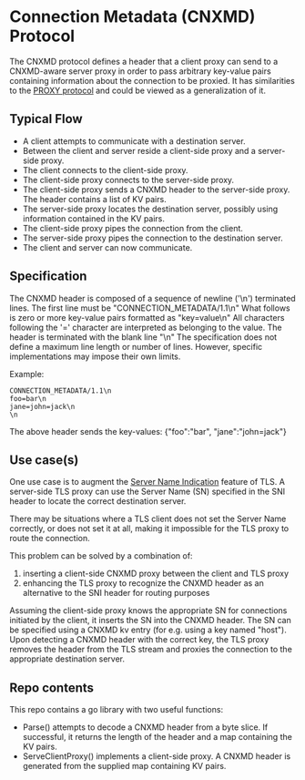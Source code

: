 # Connection Metadata (CNXMD) Protocol

The CNXMD protocol defines a header that a client proxy can send to a
CNXMD-aware server proxy in order to pass arbitrary key-value pairs containing
information about the connection to be proxied. It has similarities to
the [PROXY protocol](https://www.haproxy.org/download/1.8/doc/proxy-protocol.txt)
and could be viewed as a generalization of it.

## Typical Flow

- A client attempts to communicate with a destination server.
- Between the client and server reside a client-side proxy and a server-side proxy.
- The client connects to the client-side proxy.
- The client-side proxy connects to the server-side proxy.
- The client-side proxy sends a CNXMD header to the server-side proxy. The header contains a list of KV pairs.
- The server-side proxy locates the destination server, possibly using information contained in the KV pairs.
- The client-side proxy pipes the connection from the client.
- The server-side proxy pipes the connection to the destination server.
- The client and server can now communicate.

## Specification

The CNXMD header is composed of a sequence of newline ('\n') terminated lines.
The first line must be "CONNECTION_METADATA/1.1\n"
What follows is zero or more key-value pairs formatted as "key=value\n"
All characters following the '=' character are interpreted as belonging to the value.
The header is terminated with the blank line "\n"
The specification does not define a maximum line length or number of lines.
However, specific implementations may impose their own limits.

Example:
```
CONNECTION_METADATA/1.1\n
foo=bar\n
jane=john=jack\n
\n
```
The above header sends the key-values: {"foo":"bar", "jane":"john=jack"}

## Use case(s)

One use case is to augment the
[Server Name Indication](https://tools.ietf.org/html/rfc6066#section-3) feature
of TLS. A server-side TLS proxy can use the Server Name (SN) specified in the SNI
header to locate the correct destination server.

There may be situations where a TLS client does not set the Server Name correctly,
or does not set it at all, making it impossible for the TLS proxy to route
the connection.

This problem can be solved by a combination of:
1. inserting a client-side CNXMD proxy between the client and TLS proxy
2. enhancing the TLS proxy to recognize the CNXMD header as an alternative
to the SNI header for routing purposes

Assuming the client-side proxy knows the appropriate SN for connections
initiated by the client, it inserts the SN into the CNXMD header. The SN can
be specified using a CNXMD kv entry (for e.g. using a key named "host").
Upon detecting a CNXMD header with the correct key, the TLS proxy removes
the header from the TLS stream and proxies the connection to the appropriate
destination server.

## Repo contents
This repo contains a go library with two useful functions:
- Parse() attempts to decode a CNXMD header from a byte slice. If successful,
it returns the length of the header and a map containing the KV pairs.
- ServeClientProxy() implements a client-side proxy. A CNXMD header is generated
from the supplied map containing KV pairs.